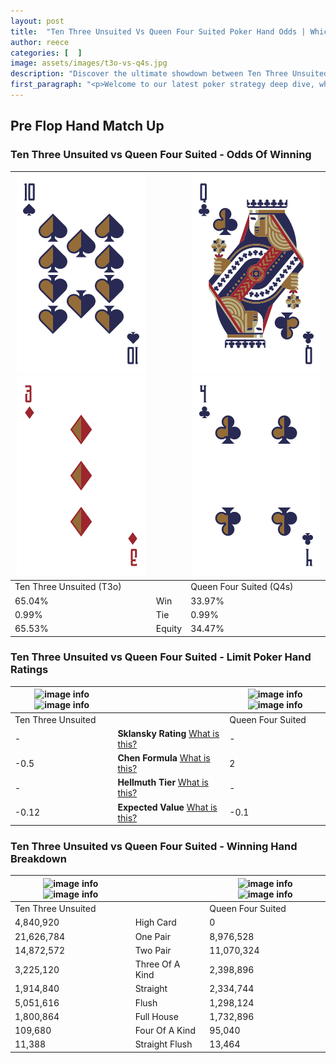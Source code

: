 ```yaml
---
layout: post
title:  "Ten Three Unsuited Vs Queen Four Suited Poker Hand Odds | Which Is The Better Hand In Poker? A Complete Guide"
author: reece
categories: [  ]
image: assets/images/t3o-vs-q4s.jpg
description: "Discover the ultimate showdown between Ten Three Unsuited and Queen Four Suited in poker! Uncover the odds, strategies, and scenarios where one hand triumphs over the other. Get ready to up your poker game with this thrilling analysis."
first_paragraph: "<p>Welcome to our latest poker strategy deep dive, where we're pitting two distinct hands against each other in a high-stakes showdown: Ten Three Unsuited vs Queen Four Suited.</p><p>In the dynamic world of poker, every decision counts, and knowing which hand holds the upper hand is key to your success at the table.</p><p>In this article, we'll dissect these two hands, explore the scenarios where one dominates the other, and equip you with the knowledge to make strategic choices that can tip the odds in your favor.</p><p>Get ready to unravel the intriguing dynamics of these poker hands and elevate your game to new heights.</p>"
---
```




[comment]: # (sp0)

## Pre Flop Hand Match Up

<div class="table hand-ratings" markdown="1"> 



### Ten Three Unsuited vs Queen Four Suited - Odds Of Winning


    
| ![image info](assets/images/hand1/t.png) ![image info](assets/images/hand1/3o.png) |  | ![image info](assets/images/hand2/q.png) ![image info](assets/images/hand2/4.png) |
| -------- | -------- | -------- |
| Ten Three Unsuited (T3o) |  | Queen Four Suited (Q4s) |
| 65.04% | Win | 33.97% |
| 0.99% | Tie | 0.99% |
| 65.53% | Equity | 34.47% |




[comment]: # (sp1)



### Ten Three Unsuited vs Queen Four Suited - Limit Poker Hand Ratings


    
| ![image info](https://www.riverpairs.com/assets/images/hand1/t.png) ![image info](https://www.riverpairs.com/assets/images/hand1/3o.png) |  | ![image info](https://www.riverpairs.com/assets/images/hand2/q.png) ![image info](https://www.riverpairs.com/assets/images/hand2/4.png) |
| -------- | -------- | -------- |
| Ten Three Unsuited |  | Queen Four Suited |
| - | **Sklansky Rating** [What is this?](/sklansky-rating-explained) | - |
| -0.5 | **Chen Formula** [What is this?](/chen-formula-explained) | 2 |
| - | **Hellmuth Tier** [What is this?](/Hellmuth-tier-explained) | - |
| -0.12 | **Expected Value** [What is this?](/expected-value-explained) | -0.1 |




[comment]: # (sp2)



### Ten Three Unsuited vs Queen Four Suited - Winning Hand Breakdown


    
| ![image info](https://www.riverpairs.com/assets/images/hand1/t.png) ![image info](https://www.riverpairs.com/assets/images/hand1/3o.png) |  | ![image info](https://www.riverpairs.com/assets/images/hand2/q.png) ![image info](https://www.riverpairs.com/assets/images/hand2/4.png) |
| -------- | -------- | -------- |
| Ten Three Unsuited |  | Queen Four Suited |
| 4,840,920 | High Card | 0 |
| 21,626,784 | One Pair | 8,976,528 |
| 14,872,572 | Two Pair | 11,070,324 |
| 3,225,120 | Three Of A Kind | 2,398,896 |
| 1,914,840 | Straight | 2,334,744 |
| 5,051,616 | Flush | 1,298,124 |
| 1,800,864 | Full House | 1,732,896 |
| 109,680 | Four Of A Kind | 95,040 |
| 11,388 | Straight Flush | 13,464 |




[comment]: # (sp3)



</div>

[comment]: # (sp4)



[comment]: # (sp5)

